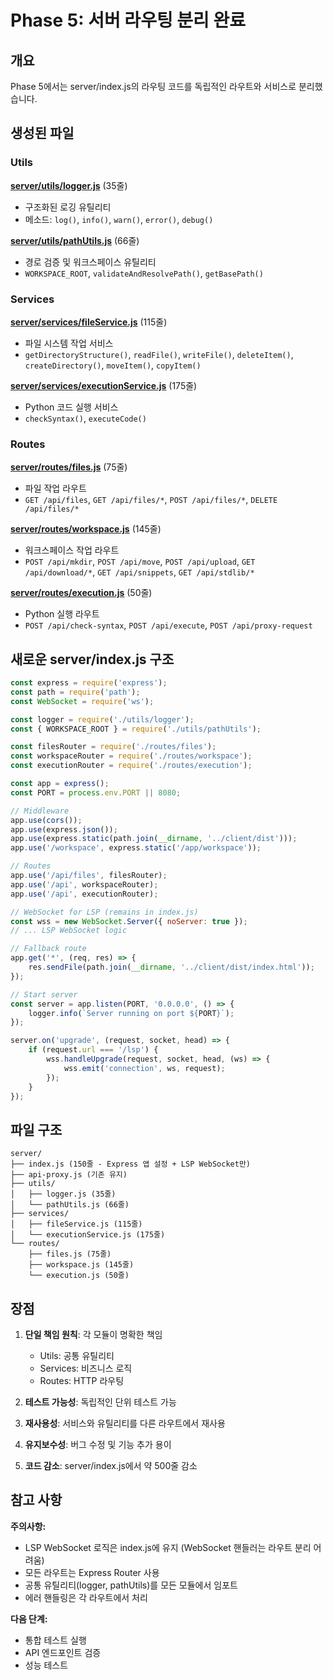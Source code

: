 # Phase 5: 서버 라우팅 분리 완료

## 개요

Phase 5에서는 server/index.js의 라우팅 코드를 독립적인 라우트와 서비스로 분리했습니다.

## 생성된 파일

### Utils

**[server/utils/logger.js](../server/utils/logger.js)** (35줄)

- 구조화된 로깅 유틸리티
- 메소드: `log()`, `info()`, `warn()`, `error()`, `debug()`

**[server/utils/pathUtils.js](../server/utils/pathUtils.js)** (66줄)

- 경로 검증 및 워크스페이스 유틸리티
- `WORKSPACE_ROOT`, `validateAndResolvePath()`, `getBasePath()`

### Services

**[server/services/fileService.js](../server/services/fileService.js)** (115줄)

- 파일 시스템 작업 서비스
- `getDirectoryStructure()`, `readFile()`, `writeFile()`, `deleteItem()`, `createDirectory()`, `moveItem()`, `copyItem()`

**[server/services/executionService.js](../server/services/executionService.js)** (175줄)

- Python 코드 실행 서비스
- `checkSyntax()`, `executeCode()`

### Routes

**[server/routes/files.js](../server/routes/files.js)** (75줄)

- 파일 작업 라우트
- `GET /api/files`, `GET /api/files/*`, `POST /api/files/*`, `DELETE /api/files/*`

**[server/routes/workspace.js](../server/routes/workspace.js)** (145줄)

- 워크스페이스 작업 라우트
- `POST /api/mkdir`, `POST /api/move`, `POST /api/upload`, `GET /api/download/*`, `GET /api/snippets`, `GET /api/stdlib/*`

**[server/routes/execution.js](../server/routes/execution.js)** (50줄)

- Python 실행 라우트
- `POST /api/check-syntax`, `POST /api/execute`, `POST /api/proxy-request`

## 새로운 server/index.js 구조

```javascript
const express = require('express');
const path = require('path');
const WebSocket = require('ws');

const logger = require('./utils/logger');
const { WORKSPACE_ROOT } = require('./utils/pathUtils');

const filesRouter = require('./routes/files');
const workspaceRouter = require('./routes/workspace');
const executionRouter = require('./routes/execution');

const app = express();
const PORT = process.env.PORT || 8080;

// Middleware
app.use(cors());
app.use(express.json());
app.use(express.static(path.join(__dirname, '../client/dist')));
app.use('/workspace', express.static('/app/workspace'));

// Routes
app.use('/api/files', filesRouter);
app.use('/api', workspaceRouter);
app.use('/api', executionRouter);

// WebSocket for LSP (remains in index.js)
const wss = new WebSocket.Server({ noServer: true });
// ... LSP WebSocket logic

// Fallback route
app.get('*', (req, res) => {
    res.sendFile(path.join(__dirname, '../client/dist/index.html'));
});

// Start server
const server = app.listen(PORT, '0.0.0.0', () => {
    logger.info(`Server running on port ${PORT}`);
});

server.on('upgrade', (request, socket, head) => {
    if (request.url === '/lsp') {
        wss.handleUpgrade(request, socket, head, (ws) => {
            wss.emit('connection', ws, request);
        });
    }
});
```

## 파일 구조

```
server/
├── index.js (150줄 - Express 앱 설정 + LSP WebSocket만)
├── api-proxy.js (기존 유지)
├── utils/
│   ├── logger.js (35줄)
│   └── pathUtils.js (66줄)
├── services/
│   ├── fileService.js (115줄)
│   └── executionService.js (175줄)
└── routes/
    ├── files.js (75줄)
    ├── workspace.js (145줄)
    └── execution.js (50줄)
```

## 장점

1. **단일 책임 원칙**: 각 모듈이 명확한 책임
    - Utils: 공통 유틸리티
    - Services: 비즈니스 로직
    - Routes: HTTP 라우팅

2. **테스트 가능성**: 독립적인 단위 테스트 가능

3. **재사용성**: 서비스와 유틸리티를 다른 라우트에서 재사용

4. **유지보수성**: 버그 수정 및 기능 추가 용이

5. **코드 감소**: server/index.js에서 약 500줄 감소

## 참고 사항

**주의사항:**

- LSP WebSocket 로직은 index.js에 유지 (WebSocket 핸들러는 라우트 분리 어려움)
- 모든 라우트는 Express Router 사용
- 공통 유틸리티(logger, pathUtils)를 모든 모듈에서 임포트
- 에러 핸들링은 각 라우트에서 처리

**다음 단계:**

- 통합 테스트 실행
- API 엔드포인트 검증
- 성능 테스트
